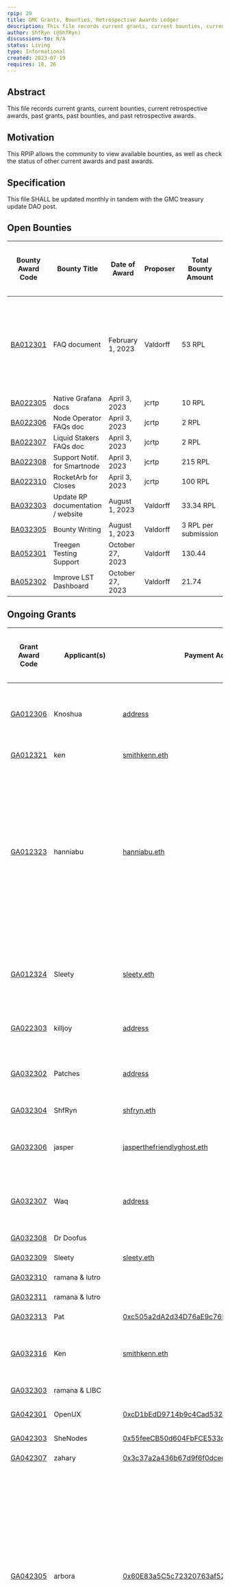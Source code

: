 ```yaml
---
rpip: 29
title: GMC Grants, Bounties, Retrospective Awards Ledger
description: This file records current grants, current bounties, current retrospective awards, past grants, past bounties, and past retrospective awards.
author: ShfRyn (@ShfRyn)
discussions-to: N/A
status: Living
type: Informational
created: 2023-07-19
requires: 18, 26
---
```


## Abstract

This file records current grants, current bounties, current retrospective awards, past grants, past bounties, and past retrospective awards.

## Motivation

This RPIP allows the community to view available bounties, as well as check the status of other current awards and past awards.

## Specification

This file SHALL be updated monthly in tandem with the GMC treasury update DAO post.

## Open Bounties

| Bounty Award Code                                                                                                       | Bounty Title                      | Date of Award    | Proposer | Total Bounty Amount  | RPL value at time of award | Other details                                                                                                                  | Bounty Coordinator | Any Current Submissions? |
| ----------------------------------------------------------------------------------------------------------------------- | --------------------------------- | ---------------- | -------- | -------------------- | -------------------------- | ------------------------------------------------------------------------------------------------------------------------------ | ------------------ | ------------------------ |
| [BA012301](https://dao.rocketpool.net/t/january-2023-gmc-call-for-bounty-applications-deadline-is-january-15th/1336/12) | FAQ document                      | February 1, 2023 | Valdorff | 53 RPL               | $38                        | Answers must be provided in both article / doc page PR form; pot can be refreshed by GMC if it runs low - idea was $100/answer | Joe                |                          |
| [BA022305](https://dao.rocketpool.net/t/april-2023-gmc-call-for-bounty-applications-deadline-is-april-15th/1637/6)      | Native Grafana docs               | April 3, 2023    | jcrtp    | 10 RPL               | $47                        |                                                                                                                                | Joe                |                          |
| [BA022306](https://dao.rocketpool.net/t/april-2023-gmc-call-for-bounty-applications-deadline-is-april-15th/1637/6)      | Node Operator FAQs doc            | April 3, 2023    | jcrtp    | 2 RPL                | $47                        |                                                                                                                                | Joe                |                          |
| [BA022307](https://dao.rocketpool.net/t/april-2023-gmc-call-for-bounty-applications-deadline-is-april-15th/1637/7)      | Liquid Stakers FAQs doc           | April 3, 2023    | jcrtp    | 2 RPL                | $47                        |                                                                                                                                | Joe                |                          |
| [BA022308](https://dao.rocketpool.net/t/april-2023-gmc-call-for-bounty-applications-deadline-is-april-15th/1637/9)      | Support Notif. for Smartnode      | April 3, 2023    | jcrtp    | 215 RPL              | $47                        |                                                                                                                                | Joe                |                          |
| [BA022310](https://dao.rocketpool.net/t/april-2023-gmc-call-for-bounty-applications-deadline-is-april-15th/1637/10)     | RocketArb for Closes              | April 3, 2023    | jcrtp    | 100 RPL              | $47                        |                                                                                                                                | Joe                |                          |
| [BA032303](https://dao.rocketpool.net/t/july-2023-gmc-call-for-bounty-applications-deadline-is-july-15th/1936/4)        | Update RP documentation / website | August 1, 2023   | Valdorff | 33.34 RPL            | $30                        |                                                                                                                                | ShfRyn             |                          |
| [BA032305](https://dao.rocketpool.net/t/july-2023-gmc-call-for-bounty-applications-deadline-is-july-15th/1936/7)        | Bounty Writing                    | August 1, 2023   | Valdorff | 3 RPL per submission | $30                        |                                                                                                                                | ShfRyn             |                          |
| [BA052301](https://dao.rocketpool.net/t/round-5-gmc-call-for-bounty-applications-deadline-is-october-7/2191/3)          | Treegen Testing Support           | October 27, 2023 | Valdorff | 130.44               | $23                        | $1,500 per spec (65.22 RPL each)                                                                                               | ShfRyn             |                          |
| [BA052302](https://dao.rocketpool.net/t/round-5-gmc-call-for-bounty-applications-deadline-is-october-7/2191/2)          | Improve LST Dashboard             | October 27, 2023 | Valdorff | 21.74                | 23                         |                                                                                                                                | ShfRyn             |                          |

## Ongoing Grants

| Grant Award Code                                                                                                            | Applicant(s)     | Payment Address                                                                                                       | Grant Title                       | GMC Liaison | Date of Award      | RPL value at time of award | Amount Awarded | Amount Yet to Receive | Pay structure                                                                                                                                                                                                | Other                                                                                                                                                                                         | Acceptance Criteria                                                                                                                                                                                                                                                                                                                                                                                                                                                                                                                                           |
| --------------------------------------------------------------------------------------------------------------------------- | ---------------- | --------------------------------------------------------------------------------------------------------------------- | --------------------------------- | ----------- | ------------------ | -------------------------- | -------------- | --------------------- | ------------------------------------------------------------------------------------------------------------------------------------------------------------------------------------------------------------ | --------------------------------------------------------------------------------------------------------------------------------------------------------------------------------------------- | ------------------------------------------------------------------------------------------------------------------------------------------------------------------------------------------------------------------------------------------------------------------------------------------------------------------------------------------------------------------------------------------------------------------------------------------------------------------------------------------------------------------------------------------------------------- |
| [GA012306](https://dao.rocketpool.net/t/january-2023-gmc-call-for-grant-applications-deadline-is-january-15th/1335/8)       | Knoshua          | [address](https://etherscan.io/address/0x3D6388CEEc2855875893Fcd46046fA22697796Cc)                                    | oDAO Analysis                     | Ken         | February 1, 2023   | $38                        | 573 RPL        | 191 RPL               | $7250 (191 RPL) a month/3 months                                                                                                                                                                             |                                                                                                                                                                                               | Delivery of project report each period; Stretch goals (sections on actionable designs/implementation) would be required for final payment.                                                                                                                                                                                                                                                                                                                                                                                                                    |
| [GA012321](https://dao.rocketpool.net/t/january-2023-gmc-call-for-grant-applications-deadline-is-january-15th/1335/24)      | ken              | [smithkenn.eth](https://etherscan.io/address/0x6212Ee7822265cE44B56C943bFd4bCcc03AeC42A)                              | Forced Withdrawals research paper | Object      | February 1, 2023   | $38                        | 395 RPL        | 395 RPL               |                                                                                                                                                                                                              |                                                                                                                                                                                               | Publication of research report                                                                                                                                                                                                                                                                                                                                                                                                                                                                                                                                |
| [GA012323](https://dao.rocketpool.net/t/january-2023-gmc-call-for-grant-applications-deadline-is-january-15th/1335/26)      | hanniabu         | [hanniabu.eth](https://etherscan.io/address/0x0194325BF525Be0D4fBB0856894cEd74Da3B8356)                               | Rocketpool.community              | Dondo       | February 1, 2023   | $38                        | 20 RPL         | 20 RPL                | $250 (6.66 RPL) a month/3 months                                                                                                                                                                             | Grant request was for 2 months maintenance; awarded 3 months due to anticipated change in GMC cycle - applicant may choose to only accept 2 months' worth and stop maintenance after 2 months | Verification of regular updates                                                                                                                                                                                                                                                                                                                                                                                                                                                                                                                               |
| [GA012324](https://dao.rocketpool.net/t/january-2023-gmc-call-for-grant-applications-deadline-is-january-15th/1335/27)      | Sleety           | [sleety.eth](https://etherscan.io/address/0x0194325BF525Be0D4fBB0856894cEd74Da3B8356)                                 | Tweet thread animations           | ShfRyn      | February 1, 2023   | $38                        | 198 RPL        | 66 RPL                | $1250 (33 RPL) a month/6 months                                                                                                                                                                              | May be renewable at 6 months for additional 6 months pending approval of GMC                                                                                                                  | Verification of publishing of gifs                                                                                                                                                                                                                                                                                                                                                                                                                                                                                                                            |
| [GA022303](https://dao.rocketpool.net/t/april-2023-gmc-call-for-grant-applications-deadline-is-april-15th/1638/5)           | killjoy          | [address](https://etherscan.io/address/0xA9afB22c6E740Ae7b600f276Aa79Edf206877985)                                    | UPS Grafana Integration           | ShfRyn      | April 3, 2023      | $47                        | 15 RPL         | 15 RPL                | 15 RPL upon completion                                                                                                                                                                                       |                                                                                                                                                                                               | Docker image, UPS notifications and statistics working in Grafana                                                                                                                                                                                                                                                                                                                                                                                                                                                                                             |
| [GA032302](https://dao.rocketpool.net/t/july-2023-gmc-call-for-grant-applications-deadline-is-july-15th/1934/3)             | Patches          | [address](0x685bD857797306D030d53920C321d4d117aE3137)                                                                 | Renewal: Rescue Node              | ShfRyn      | August 1, 2023     | $30                        | 180 RPL        | 90 RPL                | $900 (30 RPL) a month / 6 months                                                                                                                                                                             | Since this was a renewal, there was a backpay month                                                                                                                                           |                                                                                                                                                                                                                                                                                                                                                                                                                                                                                                                                                               |
| [GA032304](https://dao.rocketpool.net/t/july-2023-gmc-call-for-grant-applications-deadline-is-july-15th/1934/5)             | ShfRyn           | [shfryn.eth](https://etherscan.io/address/0x2bF5F18B21e78bAc8163ae8eF3B5Cd1530141570)                                 | ShfRyn’s POAPs                    | Waq         | August 1, 2023     | $30                        | 100 RPL        | 66.66 RPL             | $500 (16.67 RPL) a month / 6 months                                                                                                                                                                          |                                                                                                                                                                                               |                                                                                                                                                                                                                                                                                                                                                                                                                                                                                                                                                               |
| [GA032306](https://dao.rocketpool.net/t/july-2023-gmc-call-for-grant-applications-deadline-is-july-15th/1934/7)             | jasper           | [jasperthefriendlyghost.eth](https://etherscan.io/address/0x04BEE613690e98A1959F236c38AbAa5f2439B14a)                 | Twitter Spaces                    | ShfRyn      | August 1, 2023     | $30                        | 108 RPL        | 54 RPL                | $540 (18 RPL) a month / 6 months                                                                                                                                                                             | Since this was a renewal, there was a backpay month                                                                                                                                           |                                                                                                                                                                                                                                                                                                                                                                                                                                                                                                                                                               |
| [GA032307](https://dao.rocketpool.net/t/july-2023-gmc-call-for-grant-applications-deadline-is-july-15th/1934/8)             | Waq              | [address](https://etherscan.io/address/0xDCC3A6Fea47ea451D5Cba2de39aAc17537421a7D)                                    | Rocket Fuel                       | ShfRyn      | August 1, 2023     | $30                        | 1200 RPL       | 600 RPL               | $6,000 (200 RPL) a month / 6 months                                                                                                                                                                          | Since this was a renewal, there was a backpay month                                                                                                                                           |                                                                                                                                                                                                                                                                                                                                                                                                                                                                                                                                                               |
| [GA032308](https://dao.rocketpool.net/t/july-2023-gmc-call-for-grant-applications-deadline-is-july-15th/1934/9)             | Dr Doofus        |                                                                                                                       | Rocket Pool University            | ShfRyn      | August 1, 2023     | $30                        | 300 RPL        | 300 RPL               | $9,000 (300 RPL) upon completion                                                                                                                                                                             |                                                                                                                                                                                               |                                                                                                                                                                                                                                                                                                                                                                                                                                                                                                                                                               |
| [GA032309](https://dao.rocketpool.net/t/july-2023-gmc-call-for-grant-applications-deadline-is-july-15th/1934/10)            | Sleety           | [sleety.eth](https://etherscan.io/address/0x0194325BF525Be0D4fBB0856894cEd74Da3B8356)                                 | Rocket Pool Animations            | ShfRyn      | August 1, 2023     | $30                        | 250 RPL        | 250 RPL               | $1,250 (41.67 RPL) a month / 6 months                                                                                                                                                                        |                                                                                                                                                                                               |                                                                                                                                                                                                                                                                                                                                                                                                                                                                                                                                                               |
| [GA032310](https://dao.rocketpool.net/t/july-2023-gmc-call-for-grant-applications-deadline-is-july-15th/1934/11)            | ramana & lutro   |                                                                                                                       | StakingPond                       | ShfRyn      | August 1, 2023     | $30                        | 350 RPL        | 350 RPL               | $7,500 (250 RPL) + $3,000 (100 RPL) for stretch goals                                                                                                                                                        |                                                                                                                                                                                               |                                                                                                                                                                                                                                                                                                                                                                                                                                                                                                                                                               |
| [GA032311](https://dao.rocketpool.net/t/july-2023-gmc-call-for-grant-applications-deadline-is-july-15th/1934/12)            | ramana & lutro   |                                                                                                                       | RocketProof V2                    | ShfRyn      | August 1, 2023     | $30                        | 66.67 RPL      | 66.67 RPL             | $2,000 (66.67 RPL) upon completion                                                                                                                                                                           |                                                                                                                                                                                               |                                                                                                                                                                                                                                                                                                                                                                                                                                                                                                                                                               |
| [GA032313](https://dao.rocketpool.net/t/july-2023-gmc-call-for-grant-applications-deadline-is-july-15th/1934/14)            | Pat              | [0xc505a2dA2d34D76aE9c765A6AC926990E31b7cc5](https://etherscan.io/address/0xc505a2dA2d34D76aE9c765A6AC926990E31b7cc5) | The Weekly Orbit                  | ShfRyn      | August 1, 2023     | $30                        | 234 RPL        | 156 RPL               | $1,170 (39 RPL) a month / 6 months                                                                                                                                                                           |                                                                                                                                                                                               |                                                                                                                                                                                                                                                                                                                                                                                                                                                                                                                                                               |
| [GA032316](https://dao.rocketpool.net/t/july-2023-gmc-call-for-grant-applications-deadline-is-july-15th/1934/17)            | Ken              | [smithkenn.eth](https://etherscan.io/address/0x6212Ee7822265cE44B56C943bFd4bCcc03AeC42A)                              | Twitter Spaces                    | ShfRyn      | August 1, 2023     | $30                        | 108 RPL        | 54 RPL                | $540 (18 RPL) a month / 6 months                                                                                                                                                                             | Since this was a renewal, there was a backpay month                                                                                                                                           |                                                                                                                                                                                                                                                                                                                                                                                                                                                                                                                                                               |
| [GA032303](https://dao.rocketpool.net/t/july-2023-gmc-call-for-grant-applications-deadline-is-july-15th/1934/4)             | ramana & LIBC    |                                                                                                                       | Rocket Split                      | ShfRyn      | September 10, 2023 | N/A                        | 760 RPL        | 760 RPL               |                                                                                                                                                                                                              |                                                                                                                                                                                               |                                                                                                                                                                                                                                                                                                                                                                                                                                                                                                                                                               |
| [GA042301](https://dao.rocketpool.net/t/september-1-9-2023-gmc-call-for-grant-applications-deadline-is-september-9/2156/2)  | OpenUX           | [0xcD1bEdD9714b9c4Cad53222d10f5eB2BBd481E9c](https://etherscan.io/address/0xcD1bEdD9714b9c4Cad53222d10f5eB2BBd481E9c) | Node Operator Research            | ShfRyn      | September 24, 2023 | $21                        | 1586 RPL       | 1586 RPL              | 25% in week 4 when the survey goes live, 25% delivered at the end of week 6 when the survey results are completed, 50% (remainder) when the final report and recommendations have been delivered in week 11. |                                                                                                                                                                                               |                                                                                                                                                                                                                                                                                                                                                                                                                                                                                                                                                               |
| [GA042303](https://dao.rocketpool.net/t/september-1-9-2023-gmc-call-for-grant-applications-deadline-is-september-9/2156/5)  | SheNodes         | [0x55feeCB50d604FbFCE533c0cBfA6a2357f76b0cc](https://etherscan.io/address/0x55feeCB50d604FbFCE533c0cBfA6a2357f76b0cc) | RocketPool Videos                 | ShfRyn      | September 24, 2023 | $21                        | 71 RPL         | 35.5 RPL              | paid $1000 upfront for previous videos, paying $1000 for completion of new videos approved by GMC                                                                                                            |                                                                                                                                                                                               |                                                                                                                                                                                                                                                                                                                                                                                                                                                                                                                                                               |
| [GA042307](https://dao.rocketpool.net/t/september-1-9-2023-gmc-call-for-grant-applications-deadline-is-september-9/2156/10) | zahary           | [0x3c37a2a436b67d9f6f0dceca0c14576154a755b3](https://etherscan.io/address/0x3c37a2a436b67d9f6f0dceca0c14576154a755b3) | Trustless Oracle                  | ShfRyn      | September 24, 2023 | $21                        | 2381 RPL       | 1825.44 RPL           | 5 x $10,000 milestones                                                                                                                                                                                       |                                                                                                                                                                                               | milestones outlined [here](https://hackmd.io/@metacraft-labs/DendrETH-for-liquid-staking-protocols#Project-Timeline)                                                                                                                                                                                                                                                                                                                                                                                                                                          |
| [GA042305](https://dao.rocketpool.net/t/september-1-9-2023-gmc-call-for-grant-applications-deadline-is-september-9/2156/8)  | arbora           | [0x60E83a5C5c72320763af528244BfD69ad05295E2](https://etherscan.io/address/0x60E83a5C5c72320763af528244BfD69ad05295E2) | Rocket School                     | ShfRyn      | September 24, 2023 | $21                        | 476 RPL        | 476 RPL               | 3 x $3,333 milestones                                                                                                                                                                                        |                                                                                                                                                                                               | m1: Final pre-user-testing drafts of the first half of the video lessons. m2: Completed and polished lesson scripts prepared for user testing. Set of 10 illustrations commissioned and reviewed for accuracy. Final drafts of remaining video lessons, including those dependent on illustrations, also ready for pre-user testing. m3: Rocket Pool site and lessons reviewed by three experienced community members and tested by three new node operators. Course platform and video lessons adjusted based on feedback, now live on the site and YouTube. |
| [GA042306](https://dao.rocketpool.net/t/september-1-9-2023-gmc-call-for-grant-applications-deadline-is-september-9/2156/9)  | NonFungibleYokem | [0x563Ba4f0A8bE1cA3954f0BF1aaD84B12CCFd419F](https://etherscan.io/address/0x563Ba4f0A8bE1cA3954f0BF1aaD84B12CCFd419F) | RocketMEVMonitor                  | ShfRyn      | September 24, 2023 | $21                        | 414 RPL        | 414 RPL               | $5000 after completion of Milestone 2. $200 per cycle to cover ongoing cloud storage hosting and maintenance costs for 6 cycles. ($1200 total) $2500 for completion of the stretch goal milestone.           |                                                                                                                                                                                               | Publication of a test script that can be used by anyone to test availability of the data at will. Completion of milestone 2 demonstrating the availability of the code and data. GMC performed spot checks of the availability and liveliness of the data. Completion of stretch goals and publication of the additional needed code.                                                                                                                                                                                                                         |

## Completed Bounties

| Bounty Award Code                                                                                                   | Bounty Title            | Date of Award  | Proposer   | Amount     | RPL Value at time of award | Payment Address                                                                                                                                                                                                                                                                                                                                            | Date Bounty Awarded | Awardees                                      | Etherscan TX                                                                                              |
| ------------------------------------------------------------------------------------------------------------------- | ----------------------- | -------------- | ---------- | ---------- | -------------------------- | ---------------------------------------------------------------------------------------------------------------------------------------------------------------------------------------------------------------------------------------------------------------------------------------------------------------------------------------------------------- | ------------------- | --------------------------------------------- | --------------------------------------------------------------------------------------------------------- |
| [BA022303](https://dao.rocketpool.net/t/april-2023-gmc-call-for-bounty-applications-deadline-is-april-15th/1637/4)  | Treegen Testing Support | April 3, 2023  | Valdorff   | 32 RPL     | $47                        | [ramana.eth](https://etherscan.io/address/0x65FE89a480bdB998F4116DAf2A9360632554092c)                                                                                                                                                                                                                                                                      | August 16, 2023     | ramana                                        | [transaction](https://etherscan.io/tx/0x38c007c32bfb5818671aa67456882f5dfb3504238d2edb5b137be7b8f167ba04) |
| [BA022304](https://dao.rocketpool.net/t/april-2023-gmc-call-for-bounty-applications-deadline-is-april-15th/1637/5)  | Hybrid Grafana docs     | April 3, 2023  | jcrtp      | 10 RPL     | $47                        | [shufro.eth](https://etherscan.io/address/0x599abe13e88f1045e3aefe02a07f7bafc0c76b76)                                                                                                                                                                                                                                                                      | September 19, 2023  | Patches                                       | [transaction](https://etherscan.io/tx/0xc00f9fd55ba80f1a2ce7947a9efe2a6182697b4bcd39b3d763631e6d8af5c30d) |
| [BA022314](https://dao.rocketpool.net/t/april-2023-gmc-call-for-bounty-applications-deadline-is-april-15th/1637/12) | GMC Administrator       | April 3, 2023  | Calurduran | 80 RPL     | $47                        | [shfryn.eth](https://etherscan.io/address/0x2bF5F18B21e78bAc8163ae8eF3B5Cd1530141570)                                                                                                                                                                                                                                                                      | June 10, 2023       | ShfRyn                                        | [transaction](https://etherscan.io/tx/0x38c007c32bfb5818671aa67456882f5dfb3504238d2edb5b137be7b8f167ba04) |
| [BA032304](https://dao.rocketpool.net/t/july-2023-gmc-call-for-bounty-applications-deadline-is-july-15th/1936/7)    | MEV Theft Reporting     | August 1, 2023 | Valdorff   | 972.22 RPL | $18                        | [valdorff.eth](https://etherscan.io/address/0xf280EF6d278a485f6fEb9d3242fd65d09633ec33) [ramana.eth](https://etherscan.io/address/0x65FE89a480bdB998F4116DAf2A9360632554092c) [mevmonitor.eth](https://etherscan.io/address/0x563Ba4f0A8bE1cA3954f0BF1aaD84B12CCFd419F) [address](https://etherscan.io/address/0x3D6388CEEc2855875893Fcd46046fA22697796Cc) | October 18, 2023    | Valdorff, ramana, Non Fungible Yokem, knoshua | [transaction](https://etherscan.io/tx/0xeb71a8337ff27eebc52de733cfb123106d6b59b121543a275511ecd87810b8f1) |

## Completed Grants

| Grant Award Code                                                                                                       | Grant Title                         | Date of Award    | Applicant(s)                   | Payment Address                                                                       | Total Amount Dispersed | Date of Last Disbursement | # Months Over Which Disbursed | Etherscan TX                                                                                                                                                                                                            |
| ---------------------------------------------------------------------------------------------------------------------- | ----------------------------------- | ---------------- | ------------------------------ | ------------------------------------------------------------------------------------- | ---------------------- | ------------------------- | ----------------------------- | ----------------------------------------------------------------------------------------------------------------------------------------------------------------------------------------------------------------------- |
| [GA012319](https://dao.rocketpool.net/t/january-2023-gmc-call-for-grant-applications-deadline-is-january-15th/1335/22) | KlimaDAO                            | February 1, 2023 | json                           | [address](https://etherscan.io/address/0x3Ce870799A86d8Ef555782d5E0bB739D3d5174E9)    | 47 RPL                 | February 19, 2023         | 1                             | [transaction](https://etherscan.io/tx/0x3edcaea9d76a0877957f411bf46cf1622473534faad017710afe5e512eca287b) and [transaction](https://etherscan.io/tx/0x98ec3efe758b06502ace0c3363f4c7f5a92c61857f8c7ef188f4535144272843) |
| [GA012312](https://dao.rocketpool.net/t/january-2023-gmc-call-for-grant-applications-deadline-is-january-15th/1335/15) | Rocket BUIDLers workshop            | February 1, 2023 | fornax                         | [address](https://etherscan.io/address/0xC9CA2bA9A27De1Db589d8c33Ab8EDFa2111b31fb)    | 106 RPL                | February 21, 2023         | 1                             | [transaction](https://etherscan.io/tx/0x47f62472fbd0c84ef9dc213f5f5b6cc138ed063e2e81de775f0563f4a0c688bc)                                                                                                               |
| [GA012303](https://dao.rocketpool.net/t/january-2023-gmc-call-for-grant-applications-deadline-is-january-15th/1335/4)  | DeFi Opportunities Page             | February 1, 2023 | Valdorff                       | [address](https://etherscan.io/address/0xf280EF6d278a485f6fEb9d3242fd65d09633ec33)    | 16 RPL                 | March 27, 2023            | 1                             | [transaction](https://etherscan.io/tx/0xb3b58d142d62dc2418445cb35243883471330c199da5aed760d3e8ba587ada15)                                                                                                               |
| [GA012318](https://dao.rocketpool.net/t/january-2023-gmc-call-for-grant-applications-deadline-is-january-15th/1335/21) | Korean translation of Jasper's work | February 1, 2023 | deukey                         | [address](https://etherscan.io/address/0x49ABE3b5553306DfEddAB0c179CF44750da371E5)    | 14 RPL                 | March 27, 2023            | 1                             | [transaction](https://etherscan.io/tx/0xb3b58d142d62dc2418445cb35243883471330c199da5aed760d3e8ba587ada15)                                                                                                               |
| [GA012308](https://dao.rocketpool.net/t/january-2023-gmc-call-for-grant-applications-deadline-is-january-15th/1335/10) | Subgraph update                     | February 1, 2023 | DataNexus                      | [address](https://etherscan.io/address/0xe7DB0D2384587956ef9d47304E96236022cCE3Af)    | 231 RPL                | May 17, 2023              | 1                             | [transaction](https://etherscan.io/tx/0xad14c9fb4194b3a97a25fefe6d83cb7bbb41852deec4fe7ddbcd1418a687811e)                                                                                                               |
| [GA022312](https://dao.rocketpool.net/t/april-2023-gmc-call-for-grant-applications-deadline-is-april-15th/1638/14)     | POAP design & distributions         | May 1, 2023      | ShfRyn                         | [shfryn.eth](https://etherscan.io/address/0x2bF5F18B21e78bAc8163ae8eF3B5Cd1530141570) | 11 RPL                 | June 23, 2023             | 1                             | [transaction](https://etherscan.io/tx/0x7280254c97bb8dad5473ec669865ead7e78d80db37bc371938c5209db8b620be)                                                                                                               |
| [GA012302](https://dao.rocketpool.net/t/january-2023-gmc-call-for-grant-applications-deadline-is-january-15th/1335/3)  | Rescue Node                         | February 1, 2023 | Patches                        | [address](https://etherscan.io/address/0x685bD857797306D030d53920C321d4d117aE3137)    | 419 RPL                | July 16, 2023             | 6                             | [transaction](https://etherscan.io/tx/0x301178d4d71a61507649c202079156d5fec5878a1b9454875ec3c8fa7af648eb)                                                                                                               |
| [GA012305](https://dao.rocketpool.net/t/january-2023-gmc-call-for-grant-applications-deadline-is-january-15th/1335/7)  | Rocket Fuel                         | February 1, 2023 | Waq                            | [address](https://etherscan.io/address/0xDCC3A6Fea47ea451D5Cba2de39aAc17537421a7D)    | 579 RPL                | July 16, 2023             | 6                             | [transaction](https://etherscan.io/tx/0x301178d4d71a61507649c202079156d5fec5878a1b9454875ec3c8fa7af648eb)                                                                                                               |
| [GA012315](https://dao.rocketpool.net/t/january-2023-gmc-call-for-grant-applications-deadline-is-january-15th/1335/18) | Alphaday dashboard                  | February 1, 2023 | paris                          | [address](https://etherscan.io/address/0x48e239Fa0B364Cd92Fc750A50045c9f9E04DD781)    | 53 RPL                 | September 19, 2023        | 6                             | [transaction](https://etherscan.io/tx/0xc00f9fd55ba80f1a2ce7947a9efe2a6182697b4bcd39b3d763631e6d8af5c30d)                                                                                                               |
| [GA022301](https://dao.rocketpool.net/t/april-2023-gmc-call-for-grant-applications-deadline-is-april-15th/1638/3)      | DeFi Opportunities Page             | April 3, 2023    | KentPhilly (formerly Valdorff) | [opensourceventures.eth](0xf0da4128a4ed2ed3ffe5d8618a6e002f338b8e52)                  | 28 RPL                 | October 18, 2023          | 6                             | [transaction](https://etherscan.io/tx/0xeb71a8337ff27eebc52de733cfb123106d6b59b121543a275511ecd87810b8f1)                                                                                                               |

## Completed Retrospective Awards

| Retrospective Award Code                                                                                                                 | Award Title                        | Date of Award      | Awardee(s)            | Payment Address                                                                                                                                                              | Total Amount Paid | Etherscan TX                                                                                                                                                                                                            |
| ---------------------------------------------------------------------------------------------------------------------------------------- | ---------------------------------- | ------------------ | --------------------- | ---------------------------------------------------------------------------------------------------------------------------------------------------------------------------- | ----------------- | ----------------------------------------------------------------------------------------------------------------------------------------------------------------------------------------------------------------------- |
| [RA012301](https://dao.rocketpool.net/t/january-2023-gmc-call-for-retrospective-award-applications-deadline-is-january-15th/1337/2)      | RocketArb                          | February 1, 2023   | ramana                | [ramana.eth](https://etherscan.io/address/0x65FE89a480bdB998F4116DAf2A9360632554092c)                                                                                        | 197.92 RPL        | [transaction](https://etherscan.io/tx/0x1e6ea51428072470c2484de8825693ad4d120af730e2c396234e2e10fb9e2911) and [transaction](https://etherscan.io/tx/0xe85854282e840efdd398d549e1c819a40453ef57f258ea8ca8c2a2dfcc68f0cd) |
| [RA012302](https://dao.rocketpool.net/t/january-2023-gmc-call-for-retrospective-award-applications-deadline-is-january-15th/1337/2)      | Beaconcha.in Integration           | February 1, 2023   | Butta                 | [beaconchain.eth](https://etherscan.io/address/0x9d4E94dB689Bc471E45b0a18B7BdA36FcCeC9c3b)                                                                                   | 703.41 RPL        | [transaction](https://etherscan.io/tx/0x1e6ea51428072470c2484de8825693ad4d120af730e2c396234e2e10fb9e2911) and [transaction](https://etherscan.io/tx/0xe85854282e840efdd398d549e1c819a40453ef57f258ea8ca8c2a2dfcc68f0cd) |
| [RA012303](https://dao.rocketpool.net/t/january-2023-gmc-call-for-retrospective-award-applications-deadline-is-january-15th/1337/5)      | Prior Rocket Fuel work             | February 1, 2023   | waq                   | [address](https://etherscan.io/address/0xDCC3A6Fea47ea451D5Cba2de39aAc17537421a7D)                                                                                           | 918.42 RPL        | [transaction](https://etherscan.io/tx/0x1e6ea51428072470c2484de8825693ad4d120af730e2c396234e2e10fb9e2911) and [transaction](https://etherscan.io/tx/0xe85854282e840efdd398d549e1c819a40453ef57f258ea8ca8c2a2dfcc68f0cd) |
| [RA012304](https://dao.rocketpool.net/t/january-2023-gmc-call-for-retrospective-award-applications-deadline-is-january-15th/1337/5)      | Smartnode                          | February 1, 2023   | 0xFornax              | [address](https://etherscan.io/address/0xD3630F1f6AFCd1440672638689d0006D95EF5DeC)                                                                                           | 169.45 RPL        | [transaction](https://etherscan.io/tx/0x1e6ea51428072470c2484de8825693ad4d120af730e2c396234e2e10fb9e2911) and [transaction](https://etherscan.io/tx/0xe85854282e840efdd398d549e1c819a40453ef57f258ea8ca8c2a2dfcc68f0cd) |
| [RA012305](https://dao.rocketpool.net/t/january-2023-gmc-call-for-retrospective-award-applications-deadline-is-january-15th/1337/6)      | Queue clearing contract + gas      | February 1, 2023   | peteris               | [rocketscan.eth](https://etherscan.io/address/0x45DcA0746fc56b400B291f5D9657a79464E8F152)                                                                                    | 52.68 RPL         | [transaction](https://etherscan.io/tx/0x1e6ea51428072470c2484de8825693ad4d120af730e2c396234e2e10fb9e2911) and [transaction](https://etherscan.io/tx/0xe85854282e840efdd398d549e1c819a40453ef57f258ea8ca8c2a2dfcc68f0cd) |
| [RA012306](https://dao.rocketpool.net/t/january-2023-gmc-call-for-retrospective-award-applications-deadline-is-january-15th/1337/8)      | Rocketscan                         | February 1, 2023   | peteris               | [rocketscan.eth](https://etherscan.io/address/0x45DcA0746fc56b400B291f5D9657a79464E8F152)                                                                                    | 968.85 RPL        | [transaction](https://etherscan.io/tx/0x1e6ea51428072470c2484de8825693ad4d120af730e2c396234e2e10fb9e2911) and [transaction](https://etherscan.io/tx/0xe85854282e840efdd398d549e1c819a40453ef57f258ea8ca8c2a2dfcc68f0cd) |
| [RA012307](https://dao.rocketpool.net/t/january-2023-gmc-call-for-retrospective-award-applications-deadline-is-january-15th/1337/9)      | Business development               | February 1, 2023   | jasper                | [jasperthefriendlyghost.eth](https://etherscan.io/address/0x04BEE613690e98A1959F236c38AbAa5f2439B14a)                                                                        | 1249.36 RPL       | [transaction](https://etherscan.io/tx/0x1e6ea51428072470c2484de8825693ad4d120af730e2c396234e2e10fb9e2911) and [transaction](https://etherscan.io/tx/0xe85854282e840efdd398d549e1c819a40453ef57f258ea8ca8c2a2dfcc68f0cd) |
| [RA012309](https://dao.rocketpool.net/t/january-2023-gmc-call-for-retrospective-award-applications-deadline-is-january-15th/1337/10)     | RPL-bot                            | February 1, 2023   | vacalaranja           | [vacalaranja.eth](https://etherscan.io/address/0x8de90ADBd431Dfdae0cd81937fc1156031D50f19)                                                                                   | 263.42 RPL        | [transaction](https://etherscan.io/tx/0x1e6ea51428072470c2484de8825693ad4d120af730e2c396234e2e10fb9e2911) and [transaction](https://etherscan.io/tx/0xe85854282e840efdd398d549e1c819a40453ef57f258ea8ca8c2a2dfcc68f0cd) |
| [RA012310](https://dao.rocketpool.net/t/january-2023-gmc-call-for-retrospective-award-applications-deadline-is-january-15th/1337/12)     | OP grant proposal                  | February 1, 2023   | halzen                | [halzen.eth](https://etherscan.io/address/0xa2AdFf4401813bC9bdDcA5011C7dCCA6b646055b)                                                                                        | 103.95 RPL        | [transaction](https://etherscan.io/tx/0x1e6ea51428072470c2484de8825693ad4d120af730e2c396234e2e10fb9e2911) and [transaction](https://etherscan.io/tx/0xe85854282e840efdd398d549e1c819a40453ef57f258ea8ca8c2a2dfcc68f0cd) |
| [RA012311](https://dao.rocketpool.net/t/january-2023-gmc-call-for-retrospective-award-applications-deadline-is-january-15th/1337/12)     | Smoothing pool research paper      | February 1, 2023   | ken                   | [smithkenn.eth](https://etherscan.io/address/0x6212Ee7822265cE44B56C943bFd4bCcc03AeC42A)                                                                                     | 253.46 RPL        | [transaction](https://etherscan.io/tx/0x1e6ea51428072470c2484de8825693ad4d120af730e2c396234e2e10fb9e2911) and [transaction](https://etherscan.io/tx/0xe85854282e840efdd398d549e1c819a40453ef57f258ea8ca8c2a2dfcc68f0cd) |
| [RA012312](https://dao.rocketpool.net/t/january-2023-gmc-call-for-retrospective-award-applications-deadline-is-january-15th/1337/13)     | LEB research paper                 | February 1, 2023   | ken                   | [smithkenn.eth](https://etherscan.io/address/0x6212Ee7822265cE44B56C943bFd4bCcc03AeC42A)                                                                                     | 525.42 RPL        | [transaction](https://etherscan.io/tx/0x1e6ea51428072470c2484de8825693ad4d120af730e2c396234e2e10fb9e2911) and [transaction](https://etherscan.io/tx/0xe85854282e840efdd398d549e1c819a40453ef57f258ea8ca8c2a2dfcc68f0cd) |
| [RA012313](https://dao.rocketpool.net/t/january-2023-gmc-call-for-retrospective-award-applications-deadline-is-january-15th/1337/14)     | Discord support                    | February 1, 2023   | patches               | [address](https://etherscan.io/address/0x4f44c1226eb9d13ae5941ded9cc1e6a4e099a68f)                                                                                           | 2624.27 RPL       | [transaction](https://etherscan.io/tx/0x1e6ea51428072470c2484de8825693ad4d120af730e2c396234e2e10fb9e2911) and [transaction](https://etherscan.io/tx/0xe85854282e840efdd398d549e1c819a40453ef57f258ea8ca8c2a2dfcc68f0cd) |
| [RA012314](https://dao.rocketpool.net/t/january-2023-gmc-call-for-retrospective-award-applications-deadline-is-january-15th/1337/15)     | Discord support                    | February 1, 2023   | objectObject          | [objectobject.eth](https://etherscan.io/address/0x570EDBd50826eb9e048aA758D4d78BAFa75F14AD)                                                                                  | 693.45 RPL        | [transaction](https://etherscan.io/tx/0x1e6ea51428072470c2484de8825693ad4d120af730e2c396234e2e10fb9e2911) and [transaction](https://etherscan.io/tx/0xe85854282e840efdd398d549e1c819a40453ef57f258ea8ca8c2a2dfcc68f0cd) |
| [RA012315](https://dao.rocketpool.net/t/january-2023-gmc-call-for-retrospective-award-applications-deadline-is-january-15th/1337/17)     | Rocketpool.community               | February 1, 2023   | hannibu               | [hanniabu.eth](https://etherscan.io/address/0x0194325BF525Be0D4fBB0856894cEd74Da3B8356)                                                                                      | 103.95 RPL        | [transaction](https://etherscan.io/tx/0x1e6ea51428072470c2484de8825693ad4d120af730e2c396234e2e10fb9e2911) and [transaction](https://etherscan.io/tx/0xe85854282e840efdd398d549e1c819a40453ef57f258ea8ca8c2a2dfcc68f0cd) |
| [RA022301](https://dao.rocketpool.net/t/april-2023-gmc-call-for-retrospective-award-applications-deadline-is-april-15th/1639/3)          | RocketArb Part 2                   | April 3, 2023      | ramana                | [ramana.eth](https://etherscan.io/address/0x65FE89a480bdB998F4116DAf2A9360632554092c)                                                                                        | 204.35 RPL        | [transaction](https://etherscan.io/tx/0xe85854282e840efdd398d549e1c819a40453ef57f258ea8ca8c2a2dfcc68f0cd)                                                                                                               |
| [RA022302](https://dao.rocketpool.net/t/april-2023-gmc-call-for-retrospective-award-applications-deadline-is-april-15th/1639/4)          | Governance Facilitation            | April 3, 2023      | Valdorff              | [valdorff.eth](https://etherscan.io/address/0xf280EF6d278a485f6fEb9d3242fd65d09633ec33)                                                                                      | 204.35 RPL        | [transaction](https://etherscan.io/tx/0xe85854282e840efdd398d549e1c819a40453ef57f258ea8ca8c2a2dfcc68f0cd)                                                                                                               |
| [RA022303](https://dao.rocketpool.net/t/april-2023-gmc-call-for-retrospective-award-applications-deadline-is-april-15th/1639/4)          | IMC Work                           | April 3, 2023      | Valdorff              | [valdorff.eth](https://etherscan.io/address/0xf280EF6d278a485f6fEb9d3242fd65d09633ec33)                                                                                      | 212.52 RPL        | [transaction](https://etherscan.io/tx/0xe85854282e840efdd398d549e1c819a40453ef57f258ea8ca8c2a2dfcc68f0cd)                                                                                                               |
| [RA022304](https://dao.rocketpool.net/t/april-2023-gmc-call-for-retrospective-award-applications-deadline-is-april-15th/1639/4)          | Migration Edge Cases               | April 3, 2023      | knoshua               | [address](https://etherscan.io/address/0x3D6388CEEc2855875893Fcd46046fA22697796Cc)                                                                                           | 108.30 RPL        | [transaction](https://etherscan.io/tx/0xe85854282e840efdd398d549e1c819a40453ef57f258ea8ca8c2a2dfcc68f0cd)                                                                                                               |
| [RA022305](https://dao.rocketpool.net/t/april-2023-gmc-call-for-retrospective-award-applications-deadline-is-april-15th/1639/5)          | poap template                      | April 3, 2023      | shfryn                | [shfryn.eth](https://etherscan.io/address/0x2bF5F18B21e78bAc8163ae8eF3B5Cd1530141570)                                                                                        | 18.39 RPL         | [transaction](https://etherscan.io/tx/0xe85854282e840efdd398d549e1c819a40453ef57f258ea8ca8c2a2dfcc68f0cd)                                                                                                               |
| [RA022306](https://dao.rocketpool.net/t/april-2023-gmc-call-for-retrospective-award-applications-deadline-is-april-15th/1639/6)          | LEB research                       | April 3, 2023      | Valdorff              | [valdorff.eth](https://etherscan.io/address/0xf280EF6d278a485f6fEb9d3242fd65d09633ec33)                                                                                      | 343.30 RPL        | [transaction](https://etherscan.io/tx/0xe85854282e840efdd398d549e1c819a40453ef57f258ea8ca8c2a2dfcc68f0cd)                                                                                                               |
| [RA022307](https://dao.rocketpool.net/t/april-2023-gmc-call-for-retrospective-award-applications-deadline-is-april-15th/1639/7)          | Rocket Watch                       | April 3, 2023      | invis                 | [vault.0xinvis.eth](https://etherscan.io/address/0x75Cf8e1F8F4fbF4C7BB216E450BCff5F51Ab3E5A)                                                                                 | 1741.04 RPL       | [transaction](https://etherscan.io/tx/0xe85854282e840efdd398d549e1c819a40453ef57f258ea8ca8c2a2dfcc68f0cd)                                                                                                               |
| [RA022308](https://dao.rocketpool.net/t/april-2023-gmc-call-for-retrospective-award-applications-deadline-is-april-15th/1639/9)          | Rocket Arb x AllNodes              | April 3, 2023      | landakram and ramana  | [ramana.eth](https://etherscan.io/address/0x65FE89a480bdB998F4116DAf2A9360632554092c) and [address](https://etherscan.io/address/0x25e9079673B2DE7520233Ec24d459c5D5c53a0DB) | 44.96 RPL         | [transaction](https://etherscan.io/tx/0xe85854282e840efdd398d549e1c819a40453ef57f258ea8ca8c2a2dfcc68f0cd)                                                                                                               |
| [RA022309](https://dao.rocketpool.net/t/april-2023-gmc-call-for-retrospective-award-applications-deadline-is-april-15th/1639/10)         | odao guessing website              | April 3, 2023      | Hodja                 | [0xhodja.eth](https://etherscan.io/address/0x0056d342F0C7D5bBc4cF9777259BDeEfb028F7eF)                                                                                       | 22.48 RPL         | [transaction](https://etherscan.io/tx/0xe85854282e840efdd398d549e1c819a40453ef57f258ea8ca8c2a2dfcc68f0cd)                                                                                                               |
| [RA022310](https://dao.rocketpool.net/t/april-2023-gmc-call-for-retrospective-award-applications-deadline-is-april-15th/1639/13)         | Treegen spec support               | April 3, 2023      | peteris               | [rocketscan.eth](https://etherscan.io/address/0x45DcA0746fc56b400B291f5D9657a79464E8F152)                                                                                    | 196.17 RPL        | [transaction](https://etherscan.io/tx/0xe85854282e840efdd398d549e1c819a40453ef57f258ea8ca8c2a2dfcc68f0cd)                                                                                                               |
| [RA022313](https://dao.rocketpool.net/t/april-2023-gmc-call-for-retrospective-award-applications-deadline-is-april-15th/1639/14)         | Smartnode Contributions            | April 3, 2023      | Fornax                | [0xfornax.eth](https://etherscan.io/address/0xC9CA2bA9A27De1Db589d8c33Ab8EDFa2111b31fb)                                                                                      | 130.78 RPL        | [transaction](https://etherscan.io/tx/0xe85854282e840efdd398d549e1c819a40453ef57f258ea8ca8c2a2dfcc68f0cd)                                                                                                               |
| [RA022314](https://dao.rocketpool.net/t/april-2023-gmc-call-for-retrospective-award-applications-deadline-is-april-15th/1639/17)         | Work on #support                   | April 3, 2023      | Fornax                | [0xfornax.eth](https://etherscan.io/address/0xC9CA2bA9A27De1Db589d8c33Ab8EDFa2111b31fb)                                                                                      | 651.87 RPL        | [transaction](https://etherscan.io/tx/0xe85854282e840efdd398d549e1c819a40453ef57f258ea8ca8c2a2dfcc68f0cd)                                                                                                               |
| [RA032301](https://dao.rocketpool.net/t/july-2023-gmc-call-for-retrospective-award-applications-deadline-is-july-15th/1938/2)            | Rocket Sweep                       | August 1, 2023     | dmccartney            | [dmccartney.eth](https://etherscan.io/address/0x359B0ceb2daBcBB6588645de3B480c8203aa5b76)                                                                                    | 43.49 RPL         | [transaction](https://etherscan.io/tx/0xe85854282e840efdd398d549e1c819a40453ef57f258ea8ca8c2a2dfcc68f0cd)                                                                                                               |
| [RA032302](https://dao.rocketpool.net/t/july-2023-gmc-call-for-retrospective-award-applications-deadline-is-july-15th/1938/2)            | rETH Slippage for IMC              | August 1, 2023     | ramana                | [ramana.eth](https://etherscan.io/address/0x65FE89a480bdB998F4116DAf2A9360632554092c)                                                                                        | 54.35 RPL         | [transaction](https://etherscan.io/tx/0xe85854282e840efdd398d549e1c819a40453ef57f258ea8ca8c2a2dfcc68f0cd)                                                                                                               |
| [RA032303](https://dao.rocketpool.net/t/july-2023-gmc-call-for-retrospective-award-applications-deadline-is-july-15th/1938/3)            | Governance Facilitation            | August 1, 2023     | Valdorff              | [valdorff.eth](https://etherscan.io/address/0xf280EF6d278a485f6fEb9d3242fd65d09633ec33)                                                                                      | 100 RPL           | [transaction](https://etherscan.io/tx/0xe85854282e840efdd398d549e1c819a40453ef57f258ea8ca8c2a2dfcc68f0cd)                                                                                                               |
| [RA032304](https://dao.rocketpool.net/t/july-2023-gmc-call-for-retrospective-award-applications-deadline-is-july-15th/1938/4)            | IMC Work                           | August 1, 2023     | Valdorff              | [valdorff.eth](https://etherscan.io/address/0xf280EF6d278a485f6fEb9d3242fd65d09633ec33)                                                                                      | 221.74 RPL        | [transaction](https://etherscan.io/tx/0xe85854282e840efdd398d549e1c819a40453ef57f258ea8ca8c2a2dfcc68f0cd)                                                                                                               |
| [RA032306](https://dao.rocketpool.net/t/july-2023-gmc-call-for-retrospective-award-applications-deadline-is-july-15th/1938/7)            | RocketWatch Part 2                 | August 1, 2023     | invis                 | [vault.0xinvis.eth](https://etherscan.io/address/0x75Cf8e1F8F4fbF4C7BB216E450BCff5F51Ab3E5A)                                                                                 | 1739.14 RPL       | [transaction](https://etherscan.io/tx/0xe85854282e840efdd398d549e1c819a40453ef57f258ea8ca8c2a2dfcc68f0cd)                                                                                                               |
| [RA032307](https://dao.rocketpool.net/t/july-2023-gmc-call-for-retrospective-award-applications-deadline-is-july-15th/1938/7)            | The Weekly Orbit                   | August 1, 2023     | Pat, Waq              | [address](0xc505a2dA2d34D76aE9c765A6AC926990E31b7cc5) and [address](0xDCC3A6Fea47ea451D5Cba2de39aAc17537421a7D)                                                              | 140.87 RPL        | [transaction](https://etherscan.io/tx/0xe85854282e840efdd398d549e1c819a40453ef57f258ea8ca8c2a2dfcc68f0cd)                                                                                                               |
| [RA022312](https://dao.rocketpool.net/t/april-2023-gmc-call-for-retrospective-award-applications-deadline-is-april-15th/1639/16)         | ETH Denver Volunteers              | April 3, 2023      | ETH Denver Volunteers | [list of addresses](https://poap.gallery/event/111015) and [neurounique.eth](https://etherscan.io/address/0x72eC7bd6c4EeC85eFFDd2b32efa836F2FfEF2F69)                        | 627.44 RPL        | [transaction](https://etherscan.io/tx/0xecf4cea2e4d5de4aa3176419d3b9ff9c4429dd12e1c5b2fcce9b48d3a17057b7)                                                                                                               |
| [RA042301](https://dao.rocketpool.net/t/september-1-9-2023-gmc-call-for-retrospective-award-applications-deadline-is-september-9/2159/2) | GMC Admin                          | September 23, 2023 | ShfRyn                | [shfryn.eth](https://etherscan.io/address/0x2bF5F18B21e78bAc8163ae8eF3B5Cd1530141570)                                                                                        | 744 RPL           | [transaction](https://etherscan.io/tx/0xeb71a8337ff27eebc52de733cfb123106d6b59b121543a275511ecd87810b8f1)                                                                                                               |
| [RA042302](https://dao.rocketpool.net/t/september-1-9-2023-gmc-call-for-retrospective-award-applications-deadline-is-september-9/2159/3) | GMC Startup                        | September 23, 2023 | Calurduran            | [1stman.eth](https://etherscan.io/address/0xBD4B950aa6A3D957F1D72A6Aa0E704fC5D5953f3)                                                                                        | 533 RPL           | [transaction](https://etherscan.io/tx/0xeb71a8337ff27eebc52de733cfb123106d6b59b121543a275511ecd87810b8f1)                                                                                                               |
| [RA042303](https://dao.rocketpool.net/t/september-1-9-2023-gmc-call-for-retrospective-award-applications-deadline-is-september-9/2159/4) | oDao Charter                       | September 23, 2023 | Valdorff              | [valdorff.eth](https://etherscan.io/address/0xf280EF6d278a485f6fEb9d3242fd65d09633ec33)                                                                                      | 1586 RPL          | [transaction](https://etherscan.io/tx/0xeb71a8337ff27eebc52de733cfb123106d6b59b121543a275511ecd87810b8f1)                                                                                                               |
| [RA042304](https://dao.rocketpool.net/t/september-1-9-2023-gmc-call-for-retrospective-award-applications-deadline-is-september-9/2159/5) | RA042304 - Nexus Mutual            | September 23, 2023 | uisce                 | [uisce.eth](https://etherscan.io/address/0xB2b9bC63D475009cCc34956F1C733342bE60a6b6)                                                                                         | 424 RPL           | [transaction](https://etherscan.io/tx/0xeb71a8337ff27eebc52de733cfb123106d6b59b121543a275511ecd87810b8f1)                                                                                                               |
| [RA042305](https://dao.rocketpool.net/t/september-1-9-2023-gmc-call-for-retrospective-award-applications-deadline-is-september-9/2159/6) | RA042305 - Stake RocketPool Videos | September 23, 2023 | KentPhilly            | [opensourceventures.eth](0xf0da4128a4ed2ed3ffe5d8618a6e002f338b8e52)                                                                                                         | 71 RPL            | [transaction](https://etherscan.io/tx/0xeb71a8337ff27eebc52de733cfb123106d6b59b121543a275511ecd87810b8f1)                                                                                                               |
| [RA042306](https://dao.rocketpool.net/t/september-1-9-2023-gmc-call-for-retrospective-award-applications-deadline-is-september-9/2159/7) | RA042306 - DeFi Rates              | September 23, 2023 | KentPhilly            | [opensourceventures.eth](0xf0da4128a4ed2ed3ffe5d8618a6e002f338b8e52)                                                                                                         | 12 RPL            | [transaction](https://etherscan.io/tx/0xeb71a8337ff27eebc52de733cfb123106d6b59b121543a275511ecd87810b8f1)                                                                                                               |

## Copyright

Copyright and related rights waived via [CC0](https://creativecommons.org/publicdomain/zero/1.0/).
